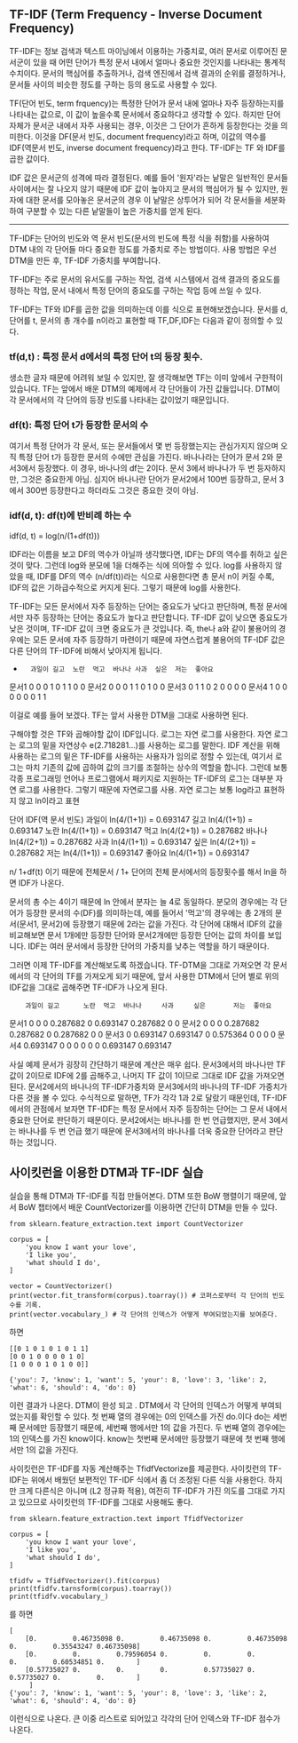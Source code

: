 ## TF-IDF (Term Frequency - Inverse Document Frequency)

TF-IDF는 정보 검색과 텍스트 마이닝에서 이용하는 가중치로, 여러 문서로 이루어진 문서군이 있을 때 어떤 단어가 특정 문서 내에서 얼마나 중요한 것인지를 나타내는 통계적 수치이다. 문서의 핵심어를 추출하거나, 검색 엔진에서 검색 결과의 순위를 결정하거나, 문서들 사이의 비슷한 정도를 구하는 등의 용도로 사용할 수 있다.

TF(단어 빈도, term frquency)는 특정한 단어가 문서 내에 얼마나 자주 등장하는지를 나타내는 값으로, 이 값이 높을수록 문서에서 중요하다고 생각할 수 있다. 하지만 단어 자체가 문서군 내에서 자주 사용되는 경우, 이것은 그 단어가 흔하게 등장한다는 것을 의미한다. 이것을 DF(문서 빈도, document frequency)라고 하며, 이값의 역수를 IDF(역문서 빈도, inverse document frequency)라고 한다. TF-IDF는 TF 와 IDF를 곱한 값이다.

IDF 값은 문서군의 성격에 따라 결정된다. 예를 들어 '원자'라는 낱말은 일반적인 문서들 사이에서는 잘 나오지 않기 때문에 IDF 값이 높아지고 문서의 핵심어가 될 수 있지만, 원자에 대한 문서를 모아놓은 문서군의 경우 이 낱말은 상투어가 되어 각 문서들을 세분화하여 구분할 수 있는 다른 낱말들이 높은 가중치를 얻게 된다.

-------------------------------------------------------------------

TF-IDF는 단어의 빈도와 역 문서 빈도(문서의 빈도에 특정 식을 취함)를 사용하여 DTM 내의 각 단어들 마다 중요한 정도를 가중치로 주는 방법이다. 사용 방법은 우선 DTM을 만든 후, TF-IDF 가중치를 부여합니다.

TF-IDF는 주로 문서의 유서도를 구하는 작업, 검색 시스템에서 검색 결과의 중요도를 정하는 작업, 문서 내에서 특정 단어의 중요도를 구하는 작업 등에 쓰일 수 있다.

TF-IDF는 TF와 IDF를 곱한 값을 의미하는데 이를 식으로 표현해보겠습니다. 문서를 d, 단어를 t, 문서의 총 개수를 n이라고 표현할 때 TF,DF,IDF는 다음과 같이 정의할 수 있다.

### tf(d,t) : 특정 문서 d에서의 특정 단어 t의 등장 횟수.
 생소한 글자 때문에 어려워 보일 수 있지만, 잘 생각해보면 TF는 이미 앞에서 구한적이 있습니다. TF는 앞에서 배운 DTM의 예제에서 각 단어들이 가진 값들입니다. DTM이 각 문서에서의 각 단어의 등장 빈도를 나타내는 값이었기 때문입니다.

### df(t): 특정 단어 t가 등장한 문서의 수

 여기서 특정 단어가 각 문서, 또는 문서들에서 몇 번 등장했는지는 관심가지지 않으며 오직 특정 단어 t가 등장한 문서의 수에만 관심을 가진다. 바나나라는 단어가 문서 2와 문서3에서 등장했다. 이 경우, 바나나의 df는 2이다. 문서 3에서 바나나가 두 번 등자하지만, 그것은 중요한게 아님. 심지어 바나나란 단어가 문서2에서 100번 등장하고, 문서 3에서 300번 등장한다고 하더라도 그것은 중요한 것이 아님.

### idf(d, t): df(t)에 반비례 하는 수

idf(d, t) = log(n/(1+df(t)))

IDF라는 이름을 보고 DF의 역수가 아닐까 생각했다면, IDF는 DF의 역수를 취하고 싶은 것이 맞다. 그런데 log와 분모에 1을 더해주는 식에 의아할 수 있다. log를 사용하지 않았을 때, IDF를 DF의 역수 (n/df(t))라는 식으로 사용한다면 총 문서 n이 커질 수록, IDF의 값은 기하급수적으로 커지게 된다. 그렇기 때문에 log를 사용한다.

TF-IDF는 모든 문서에서 자주 등장하는 단어는 중요도가 낮다고 판단하며, 특정 문서에서만 자주 등장하는 단어는 중요도가 높다고 판단합니다. TF-IDF 값이 낮으면 중요도가 낮은 것이며, TF-IDF 값이 크면 중요도가 큰 것입니다. 즉, the나 a와 같이 불용어의 경우에는 모든 문서에 자주 등장하기 마련이기 때문에 자연스럽게 불용어의 TF-IDF 값은 다른 단어의 TF-IDF에 비해서 낮아지게 됩니다.

-	    과일이	길고	노란	먹고	바나나	사과	싶은	저는	좋아요
문서1	 0	     0	     0	     1	     0	    1	    1	   0	   0
문서2	 0	     0	     0	     1	     1	    0	    1	   0	   0
문서3	 0	     1	     1	     0	     2	    0	    0	   0	   0
문서4	 1	     0	     0	     0	     0	    0	    0	   1	   1

이걸로 예를 들어 보겠다.
TF는 앞서 사용한 DTM을 그대로 사용하면 된다.

구해야할 것은 TF와 곱해야할 값이 IDF입니다. 로그는 자연 로그를 사용한다. 자연 로그는 로그의 밑을 자연상수 e(2.718281...)를 사용하는 로그를 말한다. IDF 계산을 위해 사용하는 로그의 밑은 TF-IDF를 사용하는 사용자가 임의로 정할 수 있는데, 여기서 로그는 마치 기존의 값에 곱하여 값의 크기를 조절하는 상수의 역할을 합니다. 그런데 보통 각종 프로그래밍 언어나 프로그램에서 패키지로 지원하는 TF-IDF의 로그는 대부분 자연 로그를 사용한다. 그렇기 때문에 자연로그를 사용. 자연 로그는 보통 log라고 표현하지 않고 ln이라고 표현

단어	IDF(역 문서 빈도)
과일이	ln(4/(1+1)) = 0.693147
길고	ln(4/(1+1)) = 0.693147
노란	ln(4/(1+1)) = 0.693147
먹고	ln(4/(2+1)) = 0.287682
바나나	ln(4/(2+1)) = 0.287682
사과	ln(4/(1+1)) = 0.693147
싶은	ln(4/(2+1)) = 0.287682
저는	ln(4/(1+1)) = 0.693147
좋아요	ln(4/(1+1)) = 0.693147

n/ 1+df(t) 이기 때문에 전체문서 / 1+ 단어의 전체 문서에서의 등장횟수를 해서 ln을 하면 IDF가 나온다.

문서의 총 수는 4이기 때문에 ln 안에서 분자는 늘 4로 동일하다. 분모의 경우에는 각 단어가 등장한 문서의 수(DF)를 의미하는데, 예를 들어서 '먹고'의 경우에는 총 2개의 문서(문서1, 문서2)에 등장했기 때문에 2라는 값을 가진다. 각 단어에 대해서 IDF의 값을 비교해보면 문서 1개에만 등장한 단어와 문서2개에만 등장한 단어는 값의 차이를 보입니다. IDF는 여러 문서에서 등장한 단어의 가중치를 낮추는 역할을 하기 때문이다.

그러면 이제 TF-IDF를 계산해보도록 하겠습니다. TF-DTM을 그대로 가져오면 각 문서에서의 각 단어의 TF를 가져오게 되기 때문에, 앞서 사용한 DTM에서 단어 별로 위의 IDF값을 그대로 곱해주면 TF-IDF가 나오게 된다.


	    과일이	길고	    노란	먹고	바나나	    사과	   싶은	    저는	좋아요
문서1	    0	0	        0	 0.287682	0	    0.693147  0.287682	  0	       0
문서2	    0	0	        0	 0.287682	0.287682	0	  0.287682	  0   	   0
문서3	    0	0.693147 0.693147	0	    0.575364	0	    0	      0	       0
문서4	0.693147  0  	 0	    0	    0	        0	    0	    0.693147	0.693147

사실 예제 문서가 굉장히 간단하기 때문에 계산은 매우 쉽다. 문서3에서의 바나나만 TF 값이 2이므로 IDF에 2를 곱해주고, 나머지 TF 값이 1이므로 그대로 IDF 값을 가져오면 된다. 문서2에서의 바나나의 TF-IDF가중치와 문서3에서의 바나나의 TF-IDF 가중치가 다른 것을 볼 수 있다. 수식적으로 말하면, TF가 각각 1과 2로 달랐기 때문인데, TF-IDF에서의 관점에서 보자면 TF-IDF는 특정 문서에서 자주 등장하는 단어는 그 문서 내에서 중요한 단어로 판단하기 때문이다. 문서2에서는 바나나를 한 번 언급했지만, 문서 3에서는 바나나를 두 번 언급 했기 때문에 문서3에서의 바나나를 더욱 중요한 단어라고 판단하는 것입니다.

## 사이킷런을 이용한 DTM과 TF-IDF 실습

실습을 통해 DTM과 TF-IDF를 직접 만들어본다. DTM 또한 BoW 행렬이기 때문에, 앞서 BoW 챕터에서 배운 CountVectorizer를 이용하면 간단히 DTM을 만들 수 있다.

	from sklearn.feature_extraction.text import CountVectorizer

	corpus = [
		'you know I want your love',
		'I like you',
		'what should I do',
	]

	vector = CountVectorizer()
	print(vector.fit_transform(corpus).toarray()) # 코퍼스로부터 각 단어의 빈도수를 기록.
	print(vector.vocabulary_) # 각 단어의 인덱스가 어떻게 부여되었는지를 보여준다.

하면

	[[0 1 0 1 0 1 0 1 1]
 	[0 0 1 0 0 0 0 1 0]
	[1 0 0 0 1 0 1 0 0]]

	{'you': 7, 'know': 1, 'want': 5, 'your': 8, 'love': 3, 'like': 2, 'what': 6, 'should': 4, 'do': 0}

이런 결과가 나온다. 
DTM이 완성 되고 . DTM에서 각 단어의 인덱스가 어떻게 부여되었는지를 확인할 수 있다. 첫 번째 열의 경우에는 0의 인덱스를 가진 do.이다 do는 세번째 문서에만 등장했기 때문에, 세번째 행에서만 1의 값을 가진다. 두 번째 열의 경우에는 1의 인덱스를 가진 know이다. know는 첫번째 문서에만 등장했기 때문에 첫 번째 행에서만 1의 값을 가진다.

사이킷런은 TF-IDF를 자동 계산해주는 TfidfVectorize를 제공한다. 
사이킷런의 TF-IDF는 위에서 배웠던 보편적인 TF-IDF 식에서 좀 더 조정된 다른 식을 사용한다. 하지만 크게 다른식은 아니며 (L2 정규화 적용), 여전히 TF-IDF가 가진 의도를 그대로 가지고 있으므로 사이킷런의 TF-IDF를 그대로 사용해도 좋다.

	from sklearn.feature_extraction.text import TfidfVectorizer

	corpus = [
		'you know I want your love',
		'I like you',
		'what should I do',
	]

	tfidfv = TfidfVectorizer().fit(corpus)
	print(tfidfv.tarnsform(corpus).toarray())
	print(tfidfv.vocabulary_)

를 하면 

	[
		[0.         0.46735098 0.         0.46735098 0.         0.46735098 0.         0.35543247 0.46735098]
 		[0.         0.         0.79596054 0.         0.         0.         0.         0.60534851 0.        ]
 		[0.57735027 0.         0.         0.         0.57735027 0.         0.57735027 0.         0.        ]
		 ]
	{'you': 7, 'know': 1, 'want': 5, 'your': 8, 'love': 3, 'like': 2, 'what': 6, 'should': 4, 'do': 0}

이런식으로 나온다. 큰 이중 리스트로 되어있고 각각의 단어 인덱스와 TF-IDF 점수가 나온다.